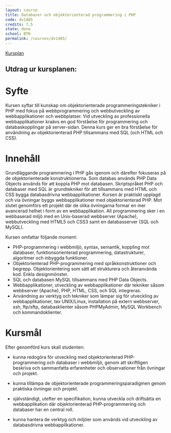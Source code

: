 ```yaml
---
layout: course
title: Databaser och objektorienterad programmering i PHP
code: dv1485
credits: 7.5
state: done
school: BTH
permalink: /courses/dv1485/
---
```


[Kursplan](/files/courseplan/dv1485.pdf)

Utdrag ur kursplanen:
---

Syfte
===
Kursen syftar till kunskap om objektorienterade
programmeringstekniker i PHP med fokus på
webbprogrammering och webbutveckling av
webbapplikationer och webbplatser.
Vid utveckling av professionella webbapplikationer
kraävs en god förståelse för programmering och
databaskopplingar på server-sidan. Denna kurs ger
en bra förståelse för användning av objektorienterad
PHP tillsammans med SQL (och HTML och CSS).

Innehåll
===
Grundläggande programmering i PHP gås igenom
och därefter fokuseras på de objektorienterade
konstruktionerna. Som databas används PHP Data
Objects används för att koppla PHP mot databasen.
Skriptspråket PHP och databaser med SQL är
grundtekniker för att tillsammans med HTML och
CSS bygga databasdrivna webbapplikationer.
Kursen är praktiskt upplagd och via övningar byggs
webbapplikationer med objektorienterad PHP. Mot
slutet genomförs ett projekt där de olika övningarna
formar en mer avancerad helhet i form av en
webbapplikation. All programmering sker i en
webbaserad miljö med en Unix-baserad webbserver
(Apache), webbutveckling med HTML5 och CSS3
samt en databasserver (SQL och MySQL).

Kursen omfattar följande moment:

- PHP-programmering i webbmiljö, syntax,
semantik, koppling mot databaser,
funktionsorienterad programmering,
datastrukturer, algoritmer och inbyggda funktioner.
- Objektorienterad PHP-programmering med
språkkonstruktioner och begrepp. Objektorientering
som sätt att strukturera och återanvända kod. Enkla
designmönster.
- SQL och databasen MySQL tillsammans med PHP
Data Objects.
- Webbapplikationer, utveckling av
webbapplikationer där tekniker såsom webbserver
(Apache), PHP, HTML, CSS, och SQL integreras.
- Användning av verktyg och tekniker som lämpar
sig för utveckling av webbapplikationer, tex
UNIX/Linux, installation på extern webbserver, ssh,
ftp/sftp, databasklienter såsom PHPMyAdmin,
MySQL Workbench och kommandoklienter.

Kursmål
===
Efter genomförd kurs skall studenten:
- kunna redogöra för utveckling med
objektorienterad PHP-programmering och
databaser i webbmiljö, genom att skriftligen
beskriva och sammanfatta erfarenheter och
observationer från övningar och projekt.

- kunna tillämpa de objektorienterade
programmeringsparadigmen genom praktiska
övningar och projekt.

- självständigt, utefter en specifikation, kunna
utveckla och driftsätta en webbapplikation där
objektorienterad PHP-programmering och
databaser har en central roll.

- kunna hantera de verktyg och miljöer som
används vid utveckling av databasdrivna
webbapplikationer.
